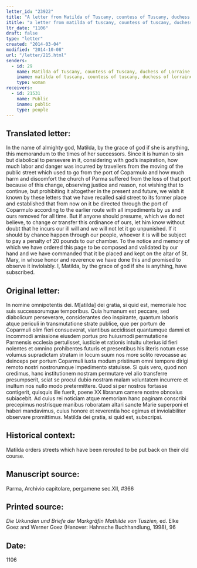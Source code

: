```yaml
---
letter_id: "23922"
title: "A letter from Matilda of Tuscany, countess of Tuscany, duchess of Lorraine (1106)"
ititle: "a letter from matilda of tuscany, countess of tuscany, duchess of lorraine (1106)"
ltr_date: "1106"
draft: false
type: "letter"
created: "2014-03-04"
modified: "2014-10-08"
url: "/letter/215.html"
senders:
  - id: 29
    name: Matilda of Tuscany, countess of Tuscany, duchess of Lorraine
    iname: matilda of tuscany, countess of tuscany, duchess of lorraine
    type: woman
receivers:
  - id: 21531
    name: Public
    iname: public
    type: people
---
```

<h2> Translated letter:</h2>In the name of almighty god, Matilda, by the grace of god if she is anything, this memorandum to the times of her successors.
Since it is human to sin but diabolical to persevere in it, considering with god’s inspiration, how much labor and danger was incurred by travellers from the moving of the public street which used to go from the port of Coparmulo and how much harm and discomfort the church of Parma suffered from the loss of that port because of this change, observing justice and reason, not wishing that to continue, but prohibiting it altogether in the present and future, we wish it known by these letters that we have recalled said street to its former place and established that from now on it be directed through the port of Coparmulo according to the earlier route with all impediments by us and ours removed for all time.
But if anyone should presume, which we do not believe, to change or transfer this ordinance of ours, let him know without doubt that he incurs our ill will and we will not let it go unpunished.  If it should by chance happen through our people, whoever it is will be subject to pay a penalty of 20 pounds to our chamber.  To the notice and memory of which we have ordered this page to be  composed and validated by our hand and we have commanded that it be placed and kept on the altar of St. Mary, in whose honor and reverence we have done this and promised to observe it inviolably.
I, Matilda, by the grace of god if she is anything, have subscribed.
<h2 class="mt-4"> Original letter:</h2>In nomine omnipotentis dei.  M[atilda] dei gratia, si quid est, memoriale hoc suis successorumque temporibus.  Quia humanum est peccare, sed diabolicum perseverare, considerantes deo inspirante, quantum laboris atque periculi in transmutatione strate publice, que per portum de Coparmuli olim fieri consueverat, viantibus accidisset quantumque damni et incommodi amissione eiusdem portus pro huiusmodi permutatione Parmensis ecclesia pertulisset, iusticie et rationis intuitu ulterius id fieri nolentes et omnino prohibentes futuris et presentibus his literis notum esse volumus supradictam stratam in locum suum nos more solito revocasse ac deinceps per portum Coparmuli iuxta modum pristinum omni tempore dirigi remoto nostri nostrorumque impedimento statuisse.  Si quis vero, quod non credimus, hanc institutionem nostram permutare vel alio transferre presumpserit, sciat se procul dubio nostram malam voluntatem incurrere et inultum nos nullo modo pretermittere.  Quod si per nostros fortasse contigerit, quisquis ille fuerit, poene XX librarum camere nostre obnoxius subiacebit.  Ad cuius rei noticiam atque memoriam hanc paginam conscribi precepimus nostrisque manibus roboratam altari sancte Marie superponi et haberi mandavimus, cuius honore et reverentia hoc egimus et inviolabiliter observare promittimus.
Matilda dei gratia, si quid est, subscripsi.
<h2 class="mt-4"> Historical context:</h2>Matilda orders streets which have been rerouted to be put back on their old course.
<h2 class="mt-4"> Manuscript source:</h2>Parma, Archivio capitolare, pergamene sec.XII, #366
<h2 class="mt-4"> Printed source:</h2><p><em>Die Urkunden und Briefe der Markgräfin Mathilde von Tuszien,</em> ed. Elke Goez and Werner Goez (Hanover: Hahnsche Buchhandlung, 1998), 96</p><h2 class="mt-4"> Date:</h2>1106